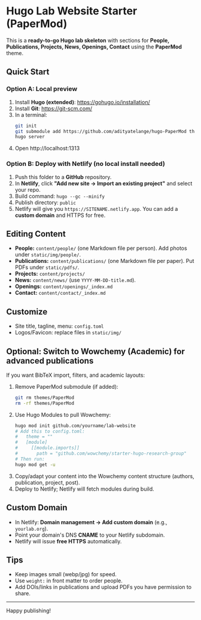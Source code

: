 
# Hugo Lab Website Starter (PaperMod)

This is a **ready-to-go Hugo lab skeleton** with sections for **People, Publications, Projects, News, Openings, Contact** using the **PaperMod** theme.

## Quick Start

### Option A: Local preview
1. Install **Hugo (extended)**: https://gohugo.io/installation/
2. Install **Git**: https://git-scm.com/
3. In a terminal:
   ```bash
   git init
   git submodule add https://github.com/adityatelange/hugo-PaperMod themes/PaperMod
   hugo server
   ```
4. Open http://localhost:1313

### Option B: Deploy with Netlify (no local install needed)
1. Push this folder to a **GitHub** repository.
2. In **Netlify**, click **"Add new site → Import an existing project"** and select your repo.
3. Build command: `hugo --gc --minify`
4. Publish directory: `public`
5. Netlify will give you `https://SITENAME.netlify.app`. You can add a **custom domain** and HTTPS for free.

## Editing Content
- **People:** `content/people/` (one Markdown file per person). Add photos under `static/img/people/`.
- **Publications:** `content/publications/` (one Markdown file per paper). Put PDFs under `static/pdfs/`.
- **Projects:** `content/projects/`
- **News:** `content/news/` (use `YYYY-MM-DD-title.md`).
- **Openings:** `content/openings/_index.md`
- **Contact:** `content/contact/_index.md`

## Customize
- Site title, tagline, menu: `config.toml`
- Logos/Favicon: replace files in `static/img/`

## Optional: Switch to Wowchemy (Academic) for advanced publications
If you want BibTeX import, filters, and academic layouts:

1. Remove PaperMod submodule (if added):
   ```bash
   git rm themes/PaperMod
   rm -rf themes/PaperMod
   ```
2. Use Hugo Modules to pull Wowchemy:
   ```bash
   hugo mod init github.com/yourname/lab-website
   # Add this to config.toml:
   #   theme = ""
   #   [module]
   #     [[module.imports]]
   #       path = "github.com/wowchemy/starter-hugo-research-group"
   # Then run:
   hugo mod get -u
   ```
3. Copy/adapt your content into the Wowchemy content structure (authors, publication, project, post).
4. Deploy to Netlify; Netlify will fetch modules during build.

## Custom Domain
- In Netlify: **Domain management → Add custom domain** (e.g., `yourlab.org`).
- Point your domain's DNS **CNAME** to your Netlify subdomain.
- Netlify will issue **free HTTPS** automatically.

## Tips
- Keep images small (webp/jpg) for speed.
- Use `weight:` in front matter to order people.
- Add DOIs/links in publications and upload PDFs you have permission to share.

---

Happy publishing!
